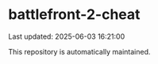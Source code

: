# battlefront-2-cheat

Last updated: 2025-06-03 16:21:00

This repository is automatically maintained.
